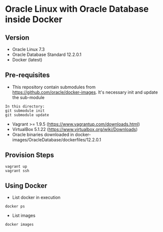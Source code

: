 # Oracle Linux with Oracle Database inside Docker

## Version

* Oracle Linux 7.3
* Oracle Database Standard 12.2.0.1
* Docker (latest)

## Pre-requisites

* This repository contain submodules from https://github.com/oracle/docker-images. It's necessary init and update the sub-module
```
In this directory:
git submodule init
git submodule update
```
* Vagrant >= 1.9.5 (https://www.vagrantup.com/downloads.html)
* VirtualBox 5.1.22 (https://www.virtualbox.org/wiki/Downloads)
* Oracle binaries downloaded in docker-images/OracleDatabase/dockerfiles/12.2.0.1 

## Provision Steps

```
vagrant up
vagrant ssh
```

## Using Docker
* List docker in execution
```
docker ps
```
* List images
```
docker images
```
